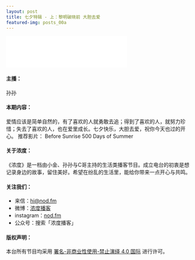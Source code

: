 ```yaml
---
layout: post
title: 七夕特辑 - 上：黎明破晓前 大胆去爱
featured-img: posts_00a
---
```

<iframe frameborder="no" border="0" marginwidth="0" marginheight="0" width="330" height="86" src="//music.163.com/outchain/player?type=3&id=2068899579&auto=1&height=66"></iframe>



#### 主播：

孙孙


#### 本期内容：

爱情应该是简单自然的，有了喜欢的人就勇敢去追；得到了喜欢的人，就努力珍惜；失去了喜欢的人，也在爱里成长。七夕快乐，大胆去爱，祝你今天也过的开心。
推荐影片：
Before Sunrise
500 Days of Summer


#### 关于浓度：

《浓度》是一档由小金、孙孙与C哥主持的生活类播客节目。成立电台的初衷是想记录身边的故事，留住美好。希望在纷乱的生活里，能给你带来一点开心与共鸣。


#### 关注我们：

* 来信：hi@nod.fm
* 微博：[浓度播客](//weibo.com/nongduorg)
* instagram：[nod.fm](https://www.instagram.com/nod.fm/)
* 公众号：搜索「浓度播客」


#### 版权声明：

本台所有节目均采用 [署名-非商业性使用-禁止演绎 4.0 国际](https://creativecommons.org/licenses/by-nc-nd/4.0/deed.zh) 进行许可。